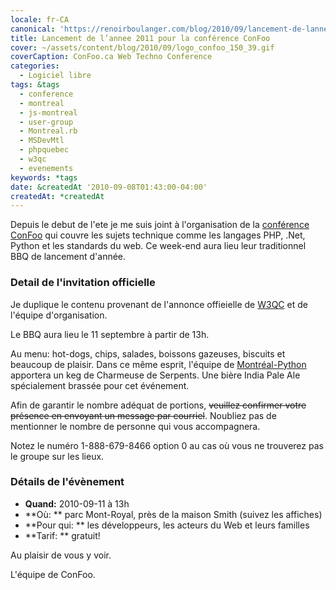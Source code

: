 ```yaml
---
locale: fr-CA
canonical: 'https://renoirboulanger.com/blog/2010/09/lancement-de-lannee-2011-pour-la-conference-confoo/'
title: Lancement de l’annee 2011 pour la conférence ConFoo
cover: ~/assets/content/blog/2010/09/logo_confoo_150_39.gif
coverCaption: ConFoo.ca Web Techno Conference
categories:
  - Logiciel libre
tags: &tags
  - conference
  - montreal
  - js-montreal
  - user-group
  - Montreal.rb
  - MSDevMtl
  - phpquebec
  - w3qc
  - evenements
keywords: *tags
date: &createdAt '2010-09-08T01:43:00-04:00'
createdAt: *createdAt
---
```


Depuis le debut de l'ete je me suis joint à l'organisation de la [conférence
ConFoo][0] qui couvre les sujets technique comme les langages PHP, .Net, Python
et les standards du web. Ce week-end aura lieu leur traditionnel BBQ de
lancement d'année.

### Detail de l'invitation officielle

Je duplique le contenu provenant de l'annonce offieielle de [W3QC][1] et de
l'équipe d'organisation.

Le BBQ aura lieu le 11 septembre à partir de 13h.

Au menu: hot-dogs, chips, salades, boissons gazeuses, biscuits et beaucoup de
plaisir. Dans ce même esprit, l'équipe de [Montréal-Python][2] apportera un keg
de Charmeuse de Serpents. Une bière India Pale Ale spécialement brassée pour cet
événement.

Afin de garantir le nombre adéquat de portions, ~~veuillez confirmer votre
présence en envoyant un message par courriel~~. Noubliez pas de mentionner le
nombre de personne qui vous accompagnera.

Notez le numéro 1-888-679-8466 option 0 au cas où vous ne trouverez pas le
groupe sur les lieux.

### Détails de l'évènement

- **Quand:** 2010-09-11 à 13h
- **Où: ** parc Mont-Royal, près de la maison Smith (suivez les affiches)
- **Pour qui: ** les développeurs, les acteurs du Web et leurs familles
- **Tarif: ** gratuit!

Au plaisir de vous y voir.

L'équipe de ConFoo.

[0]: http://confoo.ca/
[1]: http://www.w3qc.org/
[2]: http://montreal-python.org
